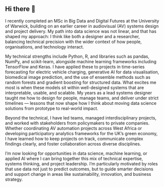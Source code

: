 ## Hi there 👋

I recently completed an MSc in Big Data and Digital Futures at the University of Warwick, building on an earlier career in audiovisual (AV) systems design and project delivery. My path into data science was not linear, and that has shaped my approach: I think like both a designer and a researcher, balancing technical precision with the wider context of how people, organisations, and technology interact.

My technical strengths include Python, R, and libraries such as pandas, NumPy, and scikit-learn, alongside machine learning frameworks including TensorFlow and Keras. I have applied these to projects in time-series forecasting for electric vehicle charging, generative AI for data visualisation, biomedical image prediction, and the use of ensemble methods such as random forests and gradient boosting for structured data. What excites me most is when these models sit within well-designed systems that are interpretable, usable, and scalable. My years as a lead systems designer taught me how to design for people, manage teams, and deliver under strict timelines — lessons that now shape how I think about moving data science solutions from prototype to real-world impact.

Beyond the technical, I have led teams, managed interdisciplinary projects, and worked with stakeholders from policymakers to private companies. Whether coordinating AV automation projects across West Africa or developing participatory analytics frameworks for the UK’s green economy, I have learned how to keep projects on track, communicate complex findings clearly, and foster collaboration across diverse disciplines.

I’m now looking for opportunities in data science, machine learning, or applied AI where I can bring together this mix of technical expertise, systems thinking, and project leadership. I’m particularly motivated by roles that use data not just to predict outcomes, but to guide smarter decisions and support change in areas like sustainability, innovation, and business strategy.
<!--
**piziomo/piziomo** is a ✨ _special_ ✨ repository because its `README.md` (this file) appears on your GitHub profile.

Here are some ideas to get you started:

- 🔭 I’m currently working on ...
- 🌱 I’m currently learning ...
- 👯 I’m looking to collaborate on ...
- 🤔 I’m looking for help with ...
- 💬 Ask me about ...
- 📫 How to reach me: ...
- 😄 Pronouns: ...
- ⚡ Fun fact: ...
-->
